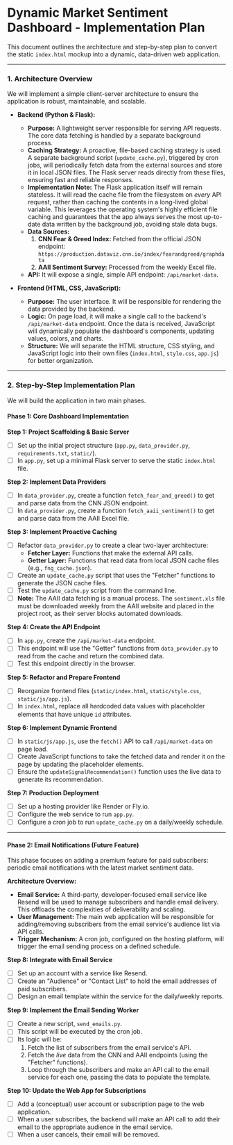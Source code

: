 # Dynamic Market Sentiment Dashboard - Implementation Plan

This document outlines the architecture and step-by-step plan to convert the static `index.html` mockup into a dynamic, data-driven web application.

---

### 1. Architecture Overview

We will implement a simple client-server architecture to ensure the application is robust, maintainable, and scalable.

*   **Backend (Python & Flask):**
    *   **Purpose:** A lightweight server responsible for serving API requests. The core data fetching is handled by a separate background process.
    *   **Caching Strategy:** A proactive, file-based caching strategy is used. A separate background script (`update_cache.py`), triggered by cron jobs, will periodically fetch data from the external sources and store it in local JSON files. The Flask server reads directly from these files, ensuring fast and reliable responses.
    *   **Implementation Note:** The Flask application itself will remain stateless. It will read the cache file from the filesystem on *every* API request, rather than caching the contents in a long-lived global variable. This leverages the operating system's highly efficient file caching and guarantees that the app always serves the most up-to-date data written by the background job, avoiding stale data bugs.
    *   **Data Sources:**
        1.  **CNN Fear & Greed Index:** Fetched from the official JSON endpoint: `https://production.dataviz.cnn.io/index/fearandgreed/graphdata`
        2.  **AAII Sentiment Survey:** Processed from the weekly Excel file.
    *   **API:** It will expose a single, simple API endpoint: `/api/market-data`.

*   **Frontend (HTML, CSS, JavaScript):**
    *   **Purpose:** The user interface. It will be responsible for rendering the data provided by the backend.
    *   **Logic:** On page load, it will make a single call to the backend's `/api/market-data` endpoint. Once the data is received, JavaScript will dynamically populate the dashboard's components, updating values, colors, and charts.
    *   **Structure:** We will separate the HTML structure, CSS styling, and JavaScript logic into their own files (`index.html`, `style.css`, `app.js`) for better organization.

---

### 2. Step-by-Step Implementation Plan

We will build the application in two main phases.

#### Phase 1: Core Dashboard Implementation

**Step 1: Project Scaffolding & Basic Server**
- [ ] Set up the initial project structure (`app.py`, `data_provider.py`, `requirements.txt`, `static/`).
- [ ] In `app.py`, set up a minimal Flask server to serve the static `index.html` file.

**Step 2: Implement Data Providers**
- [ ] In `data_provider.py`, create a function `fetch_fear_and_greed()` to get and parse data from the CNN JSON endpoint.
- [ ] In `data_provider.py`, create a function `fetch_aaii_sentiment()` to get and parse data from the AAII Excel file.

**Step 3: Implement Proactive Caching**
- [ ] Refactor `data_provider.py` to create a clear two-layer architecture:
    -   **Fetcher Layer:** Functions that make the external API calls.
    -   **Getter Layer:** Functions that read data from local JSON cache files (e.g., `fng_cache.json`).
- [ ] Create an `update_cache.py` script that uses the "Fetcher" functions to generate the JSON cache files.
- [ ] Test the `update_cache.py` script from the command line.
- [ ] **Note:** The AAII data fetching is a manual process. The `sentiment.xls` file must be downloaded weekly from the AAII website and placed in the project root, as their server blocks automated downloads.

**Step 4: Create the API Endpoint**
- [ ] In `app.py`, create the `/api/market-data` endpoint.
- [ ] This endpoint will use the "Getter" functions from `data_provider.py` to read from the cache and return the combined data.
- [ ] Test this endpoint directly in the browser.

**Step 5: Refactor and Prepare Frontend**
- [ ] Reorganize frontend files (`static/index.html`, `static/style.css`, `static/js/app.js`).
- [ ] In `index.html`, replace all hardcoded data values with placeholder elements that have unique `id` attributes.

**Step 6: Implement Dynamic Frontend**
- [ ] In `static/js/app.js`, use the `fetch()` API to call `/api/market-data` on page load.
- [ ] Create JavaScript functions to take the fetched data and render it on the page by updating the placeholder elements.
- [ ] Ensure the `updateSignalRecommendation()` function uses the live data to generate its recommendation.

**Step 7: Production Deployment**
- [ ] Set up a hosting provider like Render or Fly.io.
- [ ] Configure the web service to run `app.py`.
- [ ] Configure a cron job to run `update_cache.py` on a daily/weekly schedule.

---

#### Phase 2: Email Notifications (Future Feature)

This phase focuses on adding a premium feature for paid subscribers: periodic email notifications with the latest market sentiment data.

**Architecture Overview:**
- **Email Service:** A third-party, developer-focused email service like Resend will be used to manage subscribers and handle email delivery. This offloads the complexities of deliverability and scaling.
- **User Management:** The main web application will be responsible for adding/removing subscribers from the email service's audience list via API calls.
- **Trigger Mechanism:** A cron job, configured on the hosting platform, will trigger the email sending process on a defined schedule.

**Step 8: Integrate with Email Service**
- [ ] Set up an account with a service like Resend.
- [ ] Create an "Audience" or "Contact List" to hold the email addresses of paid subscribers.
- [ ] Design an email template within the service for the daily/weekly reports.

**Step 9: Implement the Email Sending Worker**
- [ ] Create a new script, `send_emails.py`.
- [ ] This script will be executed by the cron job.
- [ ] Its logic will be:
    1.  Fetch the list of subscribers from the email service's API.
    2.  Fetch the *live* data from the CNN and AAII endpoints (using the "Fetcher" functions).
    3.  Loop through the subscribers and make an API call to the email service for each one, passing the data to populate the template.

**Step 10: Update the Web App for Subscriptions**
- [ ] Add a (conceptual) user account or subscription page to the web application.
- [ ] When a user subscribes, the backend will make an API call to add their email to the appropriate audience in the email service.
- [ ] When a user cancels, their email will be removed. 